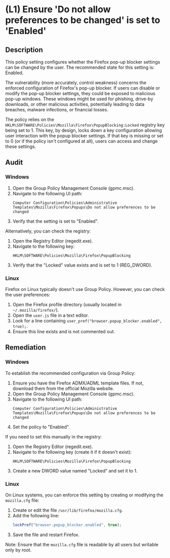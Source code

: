 # (L1) Ensure 'Do not allow preferences to be changed' is set to 'Enabled'

## Description

This policy setting configures whether the Firefox pop-up blocker settings can be changed by the user. The recommended state for this setting is: Enabled.

The vulnerability (more accurately, control weakness) concerns the enforced configuration of Firefox's pop-up blocker. If users can disable or modify the pop-up blocker settings, they could be exposed to malicious pop-up windows. These windows might be used for phishing, drive-by downloads, or other malicious activities, potentially leading to data breaches, malware infections, or financial losses.

The policy relies on the `HKLM\SOFTWARE\Policies\Mozilla\Firefox\PopupBlocking:Locked` registry key being set to 1. This key, by design, locks down a key configuration allowing user interaction with the popup blocker settings. If that key is missing or set to 0 (or if the policy isn't configured at all), users can access and change these settings.

## Audit

### Windows

1. Open the Group Policy Management Console (gpmc.msc).
2. Navigate to the following UI path:
   ```
   Computer Configuration\Policies\Administrative Templates\Mozilla\Firefox\Popups\Do not allow preferences to be changed
   ```
3. Verify that the setting is set to "Enabled".

Alternatively, you can check the registry:

1. Open the Registry Editor (regedit.exe).
2. Navigate to the following key:
   ```
   HKLM\SOFTWARE\Policies\Mozilla\Firefox\PopupBlocking
   ```
3. Verify that the "Locked" value exists and is set to 1 (REG_DWORD).

### Linux

Firefox on Linux typically doesn't use Group Policy. However, you can check the user preferences:

1. Open the Firefox profile directory (usually located in `~/.mozilla/firefox/`).
2. Open the `user.js` file in a text editor.
3. Look for a line containing `user_pref("browser.popup_blocker.enabled", true);`.
4. Ensure this line exists and is not commented out.

## Remediation

### Windows

To establish the recommended configuration via Group Policy:

1. Ensure you have the Firefox ADMX/ADML template files. If not, download them from the official Mozilla website.
2. Open the Group Policy Management Console (gpmc.msc).
3. Navigate to the following UI path:
   ```
   Computer Configuration\Policies\Administrative Templates\Mozilla\Firefox\Popups\Do not allow preferences to be changed
   ```
4. Set the policy to "Enabled".

If you need to set this manually in the registry:

1. Open the Registry Editor (regedit.exe).
2. Navigate to the following key (create it if it doesn't exist):
   ```
   HKLM\SOFTWARE\Policies\Mozilla\Firefox\PopupBlocking
   ```
3. Create a new DWORD value named "Locked" and set it to 1.

### Linux

On Linux systems, you can enforce this setting by creating or modifying the `mozilla.cfg` file:

1. Create or edit the file `/usr/lib/firefox/mozilla.cfg`.
2. Add the following line:
   ```javascript
   lockPref("browser.popup_blocker.enabled", true);
   ```
3. Save the file and restart Firefox.

Note: Ensure that the `mozilla.cfg` file is readable by all users but writable only by root.